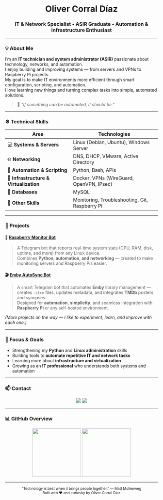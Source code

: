 <h1 align="center">Oliver Corral Díaz</h1>
<h3 align="center">IT & Network Specialist • ASIR Graduate • Automation & Infrastructure Enthusiast</h3>

---

### 💡 About Me

I’m an **IT technician and system administrator (ASIR)** passionate about technology, networks, and automation.  
I enjoy building and improving systems — from servers and VPNs to Raspberry Pi projects.  
My goal is to make IT environments more efficient through smart configuration, scripting, and automation.  
I love learning new things and turning complex tasks into simple, automated solutions.

> 💭 *"If something can be automated, it should be."*

---

### ⚙️ Technical Skills

| Area | Technologies |
|------|---------------|
| 💻 **Systems & Servers** | Linux (Debian, Ubuntu), Windows Server |
| 🌐 **Networking** | DNS, DHCP, VMware, Active Directory |
| 🧰 **Automation & Scripting** | Python, Bash, APIs |
| 🧩 **Infrastructure & Virtualization** | Docker, VPNs (WireGuard, OpenVPN, IPsec) |
| 💾 **Databases** | MySQL |
| 🧠 **Other Skills** | Monitoring, Troubleshooting, Git, Raspberry Pi |

---

### 🚀 Projects

#### 🧠 [Raspberry Monitor Bot](https://github.com/oliivercdiaz/raspberry-monitor-bot)
> A Telegram bot that reports real-time system stats (CPU, RAM, disk, uptime, and more) from any Linux device.  
> Combines **Python, automation, and networking** — created to make monitoring servers and Raspberry Pis easier.

#### 🎬 [Emby AutoSync Bot](https://github.com/oliivercdiaz/emby-autosync-bot)
> A smart Telegram bot that automates **Emby** library management —  
> creates `.strm` files, updates metadata, and integrates **TMDb** posters and synopses.  
> Designed for **automation**, **simplicity**, and seamless integration with **Raspberry Pi** or any self-hosted environment.

*(More projects on the way — I like to experiment, learn, and improve with each one.)*

---

### 🧭 Focus & Goals

- Strengthening my **Python** and **Linux administration** skills  
- Building tools to **automate repetitive IT and network tasks**  
- Learning more about **infrastructure and virtualization**  
- Growing as an **IT professional** who understands both systems and automation  

---

### 📫 Contact

<p align="center">
  <a href="mailto:9olivercdiaz8@gmail.com"><img src="https://img.shields.io/badge/Email-9olivercdiaz8%40gmail.com-blue?style=for-the-badge&logo=gmail&logoColor=white"/></a>
  <a href="https://www.linkedin.com/in/oliver-corral"><img src="https://img.shields.io/badge/LinkedIn-Oliver%20Corral%20Díaz-0A66C2?style=for-the-badge&logo=linkedin&logoColor=white"/></a>
</p>

---

### 📊 GitHub Overview

<p align="center">
  <img src="https://github-readme-stats.vercel.app/api?username=oliivercdiaz&show_icons=true&theme=transparent&hide_border=true&title_color=58A6FF&text_color=ADBAC7" height="160">
  <img src="https://github-readme-streak-stats.herokuapp.com/?user=oliivercdiaz&theme=transparent&hide_border=true&ring=58A6FF&fire=58A6FF&currStreakLabel=58A6FF" height="160">
</p>

---

<p align="center">
  <sub>“Technology is best when it brings people together.” — Matt Mullenweg</sub><br>
  <sub>Built with ❤️ and curiosity by Oliver Corral Díaz</sub>
</p>
